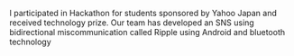 I participated in Hackathon for students sponsored by Yahoo Japan and received technology prize. Our team has developed an SNS using bidirectional miscommunication called Ripple using Android and bluetooth technology
